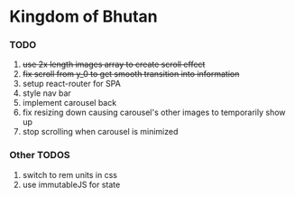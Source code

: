 # Kingdom of Bhutan

### TODO
  1. ~~use 2x length images array to create scroll effect~~
  2. ~~fix scroll from y_0 to get smooth transition into information~~
  3. setup react-router for SPA
  4. style nav bar
  5. implement carousel back
  6. fix resizing down causing carousel's other images to temporarily show up
  7. stop scrolling when carousel is minimized

### Other TODOS
  1. switch to rem units in css
  2. use immutableJS for state